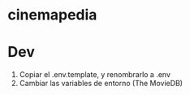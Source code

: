 # cinemapedia

# Dev

1. Copiar el .env.template, y renombrarlo a .env
2. Cambiar las variables de entorno (The MovieDB)

